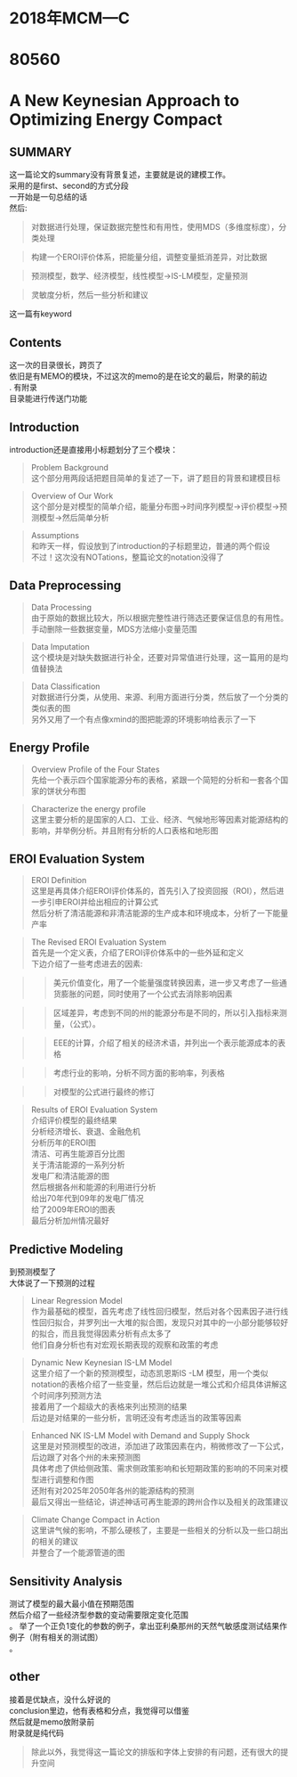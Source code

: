 2018年MCM—C
=
80560
=
A New Keynesian Approach to Optimizing Energy Compact
=
SUMMARY
-
这一篇论文的summary没有背景复述，主要就是说的建模工作。<br>
采用的是first、second的方式分段<br>
一开始是一句总结的话<br>然后:
>对数据进行处理，保证数据完整性和有用性，使用MDS（多维度标度），分类处理<br>

>构建一个EROI评价体系，把能量分组，调整变量抵消差异，对比数据<br>

>预测模型，数学、经济模型，线性模型->IS-LM模型，定量预测<br>

>灵敏度分析，然后一些分析和建议<br>

这一篇有keyword<br>

Contents
-
这一次的目录很长，跨页了<br>
依旧是有MEMO的模块，不过这次的memo的是在论文的最后，附录的前边<br>.
有附录<br>
目录能进行传送门功能<br>


Introduction
-
introduction还是直接用小标题划分了三个模块：<br>
>Problem Background<br>
这个部分用两段话把题目简单的复述了一下，讲了题目的背景和建模目标<br>

>Overview of Our Work<br>
这个部分是对模型的简单介绍，能量分布图->时间序列模型->评价模型->预测模型->然后简单分析<br>

>Assumptions<br>
和昨天一样，假设放到了introduction的子标题里边，普通的两个假设<br>
不过！这次没有NOTations，整篇论文的notation没得了<br>



Data Preprocessing
-
>Data Processing<br>
由于原始的数据比较大，所以根据完整性进行筛选还要保证信息的有用性。<br>
手动删除一些数据变量，MDS方法缩小变量范围<br>

>Data Imputation<br>
这个模块是对缺失数据进行补全，还要对异常值进行处理，这一篇用的是均值替换法<br>

>Data Classification<br>
对数据进行分类，从使用、来源、利用方面进行分类，然后放了一个分类的类似表的图<br>
另外又用了一个有点像xmind的图把能源的环境影响给表示了一下<br>


Energy Profile
-
>Overview Profile of the Four States<br>
先给一个表示四个国家能源分布的表格，紧跟一个简短的分析和一套各个国家的饼状分布图<br>

>Characterize the energy profile<br>
这里主要分析的是国家的人口、工业、经济、气候地形等因素对能源结构的影响，并举例分析。并且附有分析的人口表格和地形图<br>




EROI Evaluation System
-

>EROI Definition<br>
这里是再具体介绍EROI评价体系的，首先引入了投资回报（ROI），然后进一步引申EROI并给出相应的计算公式<br>
然后分析了清洁能源和非清洁能源的生产成本和环境成本，分析了一下能量产率<br>


>The Revised EROI Evaluation System<br>
首先是一个定义表，介绍了EROI评价体系中的一些外延和定义<br>
下边介绍了一些考虑进去的因素:<br>

>>美元价值变化，用了一个能量强度转换因素，进一步又考虑了一些通货膨胀的问题，同时使用了一个公式去消除影响因素<br>

>>区域差异，考虑到不同的州的能源分布是不同的，所以引入指标来测量，（公式）。<br>

>>EEE的计算，介绍了相关的经济术语，并列出一个表示能源成本的表格<br>

>>考虑行业的影响，分析不同方面的影响率，列表格<br>

>>对模型的公式进行最终的修订<br>



>Results of EROI Evaluation System<br>
介绍评价模型的最终结果<br>
分析经济增长、衰退、金融危机<br>
分析历年的EROI图<br>
清洁、可再生能源百分比图<br>
关于清洁能源的一系列分析<br>
发电厂和清洁能源的图<br>
然后根据各州和能源的利用进行分析<br>
给出70年代到09年的发电厂情况<br>
给了2009年EROI的图表<br>
最后分析加州情况最好<br>


Predictive Modeling
-
到预测模型了<br>
大体说了一下预测的过程<br>

>Linear Regression Model<br>
作为最基础的模型，首先考虑了线性回归模型，然后对各个因素因子进行线性回归拟合，并罗列出一大堆的拟合图，发现只对其中的一小部分能够较好的拟合，而且我觉得因素分析有点太多了<br>
他们自身分析也有对宏观长期表现的观察和政策的考虑<br>

>Dynamic New Keynesian IS-LM Model<br>
这里介绍了一个新的预测模型，动态凯恩斯IS -LM 模型，用一个类似notation的表格介绍了一些变量，然后后边就是一堆公式和介绍具体讲解这个时间序列预测方法<br>
接着用了一个超级大的表格来列出预测的结果<br>
后边是对结果的一些分析，言明还没有考虑适当的政策等因素<br>

>Enhanced NK IS-LM Model with Demand and Supply Shock<br>
这里是对预测模型的改进，添加进了政策因素在内，稍微修改了一下公式，后边跟了对各个州的未来预测图<br>
具体考虑了供给侧政策、需求侧政策影响和长短期政策的影响的不同来对模型进行调整和作图<br>
还附有对2025年2050年各州的能源结构的预测<br>
最后又得出一些结论，讲述神话可再生能源的跨州合作以及相关的政策建议<br>

>Climate Change Compact in Action<br>
这里讲气候的影响，不那么硬核了，主要是一些相关的分析以及一些口胡出的相关的建议<br>
并整合了一个能源管道的图<br>


Sensitivity Analysis
-

测试了模型的最大最小值在预期范围<br>
然后介绍了一些经济型参数的变动需要限定变化范围<br>。
举了一个正负1变化的参数的例子，拿出亚利桑那州的天然气敏感度测试结果作例子（附有相关的测试图）<br>。


other
-

接着是优缺点，没什么好说的<br>
conclusion里边，他有表格和分点，我觉得可以借鉴<br>
然后就是memo放附录前<br>
附录就是纯代码<br>

>除此以外，我觉得这一篇论文的排版和字体上安排的有问题，还有很大的提升空间<br>

